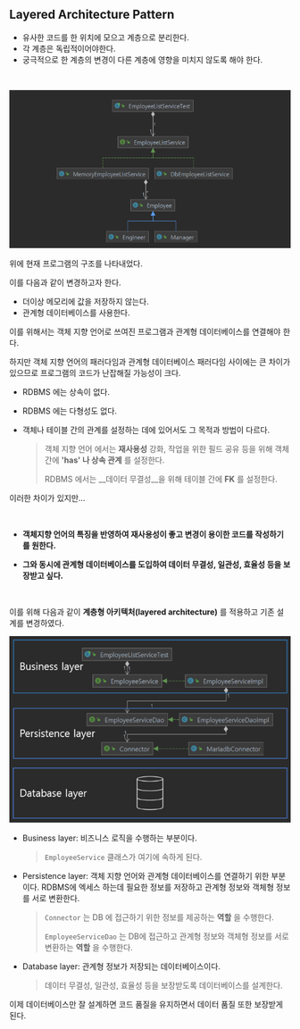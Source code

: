 ## Layered Architecture Pattern

* 유사한 코드를 한 위치에 모으고 계층으로 분리한다.
* 각 계층은 독립적이어야한다.
* 궁극적으로 한 계층의 변경이 다른 계층에 영향을 미치지 않도록 해야 한다.

<br>

![](layeredpattern/poly2.png)

위에 현재 프로그램의 구조를 나타내었다.

이를 다음과 같이 변경하고자 한다.

* 더이상 메모리에 값을 저장하지 않는다.
* 관계형 데이터베이스를 사용한다.

이를 위해서는 객체 지향 언어로 쓰여진 프로그램과 관계형 데이터베이스를 연결해야 한다. 

하지만 객체 지향 언어의 패러다임과 관계형 데이터베이스 패러다임 사이에는 큰 차이가 있으므로 프로그램의 코드가 난잡해질 가능성이 크다.

* RDBMS 에는 상속이 없다.

* RDBMS 에는 다형성도 없다.

* 객체나 테이블 간의 관계를 설정하는 데에 있어서도 그 목적과 방법이 다르다.

  > 객체 지향 언어 에서는 __재사용성__ 강화, 작업을 위한 필드 공유 등을 위해 객체 간에 __'has' 나 상속 관계__ 를 설정한다.
  >
  > RDBMS 에서는 __데이터 무결성__을 위해 테이블 간에 __FK__  를 설정한다.

이러한 차이가 있지만...

<br>

* __객체지향 언어의 특징을 반영하여 재사용성이 좋고 변경이 용이한 코드를 작성하기를 원한다.__

* __그와 동시에 관계형 데이터베이스를 도입하여 데이터 무결성, 일관성, 효율성 등을 보장받고 싶다.__

<br>

이를 위해 다음과 같이 __계층형 아키텍처(layered architecture)__ 를 적용하고 기존 설계를 변경하였다.

<img src="layeredpattern/architecture2.PNG"  />

* Business layer: 비즈니스 로직을 수행하는 부분이다.

  > `EmployeeService` 클래스가 여기에 속하게 된다.

* Persistence layer: 객체 지향 언어와 관계형 데이터베이스를 연결하기 위한 부분이다. RDBMS에 엑세스 하는데 필요한 정보를 저장하고 관계형 정보와 객체형 정보를 서로 변환한다.

  >  `Connector` 는 DB 에 접근하기 위한 정보를 제공하는 __역할__ 을 수행한다.
  >
  > `EmployeeServiceDao` 는 DB에 접근하고 관계형 정보와 객체형 정보를 서로 변환하는 __역할__ 을 수행한다.

* Database layer: 관계형 정보가 저장되는 데이터베이스이다.

  > 데이터 무결성, 일관성, 효율성 등을 보장받도록 데이터베이스를 설계한다.

이제 데이터베이스만 잘 설계하면 코드 품질을 유지하면서 데이터 품질 또한 보장받게 된다.